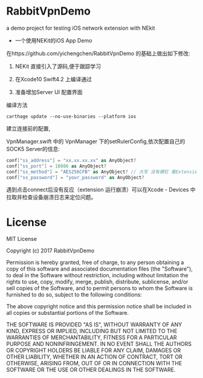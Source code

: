# RabbitVpnDemo
a demo project for testing iOS network extension with NEkit
- 一个使用NEKit的iOS App Demo

在https://github.com/yichengchen/RabbitVpnDemo 的基础上做出如下修改:

1. NEKit 直接引入了源码,便于跟踪学习

2. 在Xcode10 Swift4.2 上编译通过
3. 准备增加Server UI 配置界面


编译方法 
```
carthage update --no-use-binaries --platform ios
```

建立连接前的配置,

VpnManager.swift 中的 VpnManager 下的setRulerConfig,依次配置自己的SOCK5 Server的信息:

```swift
conf["ss_address"] = "xx.xx.xx.xx" as AnyObject?
conf["ss_port"] = 10086 as AnyObject?
conf["ss_method"] = "AES256CFB" as AnyObject? // 大写 没有横杠 看Extension中的枚举类设定 否则引发fatal error
conf["ss_password"] = "your_password" as AnyObject?
```



遇到点击connect后没有反应（extension 运行崩溃）可以在Xcode - Devices 中拉取并检查设备崩溃日志来定位问题。


# License
MIT License

Copyright (c) 2017 RabbitVpnDemo

Permission is hereby granted, free of charge, to any person obtaining a copy
of this software and associated documentation files (the "Software"), to deal
in the Software without restriction, including without limitation the rights
to use, copy, modify, merge, publish, distribute, sublicense, and/or sell
copies of the Software, and to permit persons to whom the Software is
furnished to do so, subject to the following conditions:

The above copyright notice and this permission notice shall be included in all
copies or substantial portions of the Software.

THE SOFTWARE IS PROVIDED "AS IS", WITHOUT WARRANTY OF ANY KIND, EXPRESS OR
IMPLIED, INCLUDING BUT NOT LIMITED TO THE WARRANTIES OF MERCHANTABILITY,
FITNESS FOR A PARTICULAR PURPOSE AND NONINFRINGEMENT. IN NO EVENT SHALL THE
AUTHORS OR COPYRIGHT HOLDERS BE LIABLE FOR ANY CLAIM, DAMAGES OR OTHER
LIABILITY, WHETHER IN AN ACTION OF CONTRACT, TORT OR OTHERWISE, ARISING FROM,
OUT OF OR IN CONNECTION WITH THE SOFTWARE OR THE USE OR OTHER DEALINGS IN THE
SOFTWARE.

